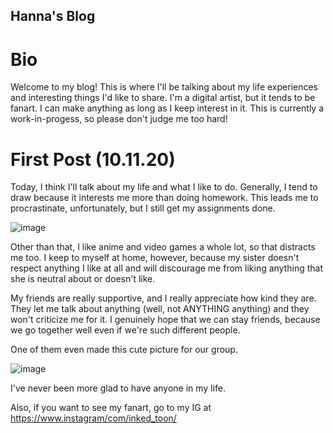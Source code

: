 ## Hanna's Blog
# Bio
Welcome to my blog! This is where I'll be talking about my life experiences and interesting things I'd like to share. I'm a digital artist, but it tends to be fanart. I can make anything as long as I keep interest in it. This is currently a work-in-progess, so please don't judge me too hard!

# First Post (10.11.20)
Today, I think I'll talk about my life and what I like to do. Generally, I tend to draw because it interests me more than doing homework. This leads me to procrastinate, unfortunately, but I still get my assignments done.

![image](https://user-images.githubusercontent.com/72177607/95699872-6f2ece00-0bfa-11eb-82b0-d57851ee02b1.png)

Other than that, I like anime and video games a whole lot, so that distracts me too. I keep to myself at home, however, because my sister doesn't respect anything I like at all and will discourage me from liking anything that she is neutral about or doesn't like.

My friends are really supportive, and I really appreciate how kind they are. They let me talk about anything (well, not ANYTHING anything) and they won't criticize me for it. I genuinely hope that we can stay friends, because we go together well even if we're such different people.

One of them even made this cute picture for our group.

![image](https://user-images.githubusercontent.com/72177607/95699862-6938ed00-0bfa-11eb-929b-9f607896f5e9.png)

I've never been more glad to have anyone in my life.

Also, if you want to see my fanart, go to my IG at https://www.instagram/com/inked_toon/
